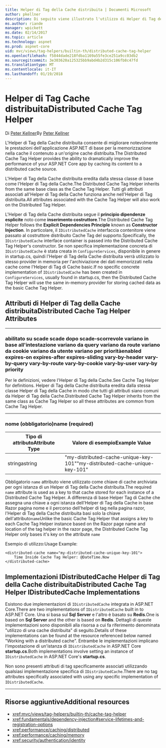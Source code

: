 ```yaml
---
title: Helper di Tag della Cache distribuita | Documenti Microsoft
author: pkellner
description: Di seguito viene illustrato l'utilizzo di Helper di Tag della Cache
ms.author: riande
manager: wpickett
ms.date: 02/14/2017
ms.topic: article
ms.technology: aspnet
ms.prod: aspnet-core
uid: mvc/views/tag-helpers/builtin-th/distributed-cache-tag-helper
ms.openlocfilehash: f5844dade218fdba1169a55fe3ce251a9cc03db2
ms.sourcegitcommit: 3e303620a125325bb9abd4b2d315c106fb8c47fd
ms.translationtype: MT
ms.contentlocale: it-IT
ms.lasthandoff: 01/19/2018
---
```

# <a name="distributed-cache-tag-helper"></a><span data-ttu-id="9ccca-103">Helper di Tag Cache distribuita</span><span class="sxs-lookup"><span data-stu-id="9ccca-103">Distributed Cache Tag Helper</span></span>

<span data-ttu-id="9ccca-104">Di [Peter Kellner](http://peterkellner.net)</span><span class="sxs-lookup"><span data-stu-id="9ccca-104">By [Peter Kellner](http://peterkellner.net)</span></span> 


<span data-ttu-id="9ccca-105">L'Helper di Tag della Cache distribuita consente di migliorare notevolmente le prestazioni dell'applicazione ASP.NET di base per la memorizzazione nella cache il contenuto a un'origine cache distribuita.</span><span class="sxs-lookup"><span data-stu-id="9ccca-105">The Distributed Cache Tag Helper provides the ability to dramatically improve the performance of your ASP.NET Core app by caching its content to a distributed cache source.</span></span>

<span data-ttu-id="9ccca-106">L'Helper di Tag della Cache distribuita eredita dalla stessa classe di base come l'Helper di Tag della Cache.</span><span class="sxs-lookup"><span data-stu-id="9ccca-106">The Distributed Cache Tag Helper inherits from the same base class as the Cache Tag Helper.</span></span>  <span data-ttu-id="9ccca-107">Tutti gli attributi associati all'Helper di Tag della Cache funziona anche nell'Helper di Tag distribuita.</span><span class="sxs-lookup"><span data-stu-id="9ccca-107">All attributes associated with the Cache Tag Helper will also work on the Distributed Tag Helper.</span></span>


<span data-ttu-id="9ccca-108">L'Helper di Tag della Cache distribuita segue il **principio dipendenze esplicite** noto come **inserimento costruttore**.</span><span class="sxs-lookup"><span data-stu-id="9ccca-108">The Distributed Cache Tag Helper follows the **Explicit Dependencies Principle** known as **Constructor Injection**.</span></span>  <span data-ttu-id="9ccca-109">In particolare, il `IDistributedCache` interfaccia contenitore viene passato al costruttore distribuito Cache Tag del supporto.</span><span class="sxs-lookup"><span data-stu-id="9ccca-109">Specifically, the `IDistributedCache` interface container is passed into the Distributed Cache Tag Helper's constructor.</span></span>  <span data-ttu-id="9ccca-110">Se non specifica implementazione concreta di `IDistributedCache` è stata creata in `ConfigureServices`, disponibile in genere in startup.cs, quindi l'Helper di Tag della Cache distribuita verrà utilizzato lo stesso provider in memoria per l'archiviazione dei dati memorizzati nella cache come l'Helper di Tag di Cache basic.</span><span class="sxs-lookup"><span data-stu-id="9ccca-110">If no specific concrete implementation of `IDistributedCache` has been created in `ConfigureServices`, usually found in startup.cs, then the Distributed Cache Tag Helper will use the same in-memory provider for storing cached data as the basic Cache Tag Helper.</span></span>

## <a name="distributed-cache-tag-helper-attributes"></a><span data-ttu-id="9ccca-111">Attributi di Helper di Tag della Cache distribuita</span><span class="sxs-lookup"><span data-stu-id="9ccca-111">Distributed Cache Tag Helper Attributes</span></span>

- - -

### <a name="enabled-expires-on-expires-after-expires-sliding-vary-by-header-vary-by-query-vary-by-route-vary-by-cookie-vary-by-user-vary-by-priority"></a><span data-ttu-id="9ccca-112">abilitato su scade scade dopo scade-scorrevole variano in base all'intestazione variano da query variano da route variano da cookie variano da utente variano per priorità</span><span class="sxs-lookup"><span data-stu-id="9ccca-112">enabled expires-on expires-after expires-sliding vary-by-header vary-by-query vary-by-route vary-by-cookie vary-by-user vary-by priority</span></span>

<span data-ttu-id="9ccca-113">Per le definizioni, vedere l'Helper di Tag della Cache.</span><span class="sxs-lookup"><span data-stu-id="9ccca-113">See Cache Tag Helper for definitions.</span></span> <span data-ttu-id="9ccca-114">Helper di Tag della Cache distribuita eredita dalla stessa classe Helper di Tag della Cache in modo che tutti gli attributi siano comuni da Helper di Tag della Cache.</span><span class="sxs-lookup"><span data-stu-id="9ccca-114">Distributed Cache Tag Helper inherits from the same class as Cache Tag Helper so all these attributes are common from Cache Tag Helper.</span></span>

- - -

### <a name="name-required"></a><span data-ttu-id="9ccca-115">nome (obbligatorio)</span><span class="sxs-lookup"><span data-stu-id="9ccca-115">name (required)</span></span>

| <span data-ttu-id="9ccca-116">Tipo di attributo</span><span class="sxs-lookup"><span data-stu-id="9ccca-116">Attribute Type</span></span>    | <span data-ttu-id="9ccca-117">Valore di esempio</span><span class="sxs-lookup"><span data-stu-id="9ccca-117">Example Value</span></span>     |
|----------------   |----------------   |
| <span data-ttu-id="9ccca-118">stringa</span><span class="sxs-lookup"><span data-stu-id="9ccca-118">string</span></span>    | <span data-ttu-id="9ccca-119">"my-distributed-cache-unique-key-101"</span><span class="sxs-lookup"><span data-stu-id="9ccca-119">"my-distributed-cache-unique-key-101"</span></span>     |

<span data-ttu-id="9ccca-120">Obbligatorio `name` attributo viene utilizzato come chiave di cache archiviata per ogni istanza di un Helper di Tag della Cache distribuita.</span><span class="sxs-lookup"><span data-stu-id="9ccca-120">The required `name` attribute is used as a key to that cache stored for each instance of a Distributed Cache Tag Helper.</span></span>  <span data-ttu-id="9ccca-121">A differenza di base Helper Tag di Cache che assegna una chiave a ogni istanza dell'Helper di Tag della Cache in base Razor pagina nome e il percorso dell'helper di tag nella pagina razor, l'Helper di Tag della Cache distribuita basi solo la chiave dell'attributo`name`</span><span class="sxs-lookup"><span data-stu-id="9ccca-121">Unlike the basic Cache Tag Helper that assigns a key to each Cache Tag Helper instance based on the Razor page name and location of the tag helper in the razor page, the Distributed Cache Tag Helper only bases it's key on the attribute `name`</span></span>

<span data-ttu-id="9ccca-122">Esempio di utilizzo:</span><span class="sxs-lookup"><span data-stu-id="9ccca-122">Usage Example:</span></span>

```cshtml
<distributed-cache name="my-distributed-cache-unique-key-101">
    Time Inside Cache Tag Helper: @DateTime.Now
</distributed-cache>
```

## <a name="distributed-cache-tag-helper-idistributedcache-implementations"></a><span data-ttu-id="9ccca-123">Implementazioni IDistributedCache Helper di Tag della Cache distribuita</span><span class="sxs-lookup"><span data-stu-id="9ccca-123">Distributed Cache Tag Helper IDistributedCache Implementations</span></span>

<span data-ttu-id="9ccca-124">Esistono due implementazioni di `IDistributedCache` integrata in ASP.NET Core.</span><span class="sxs-lookup"><span data-stu-id="9ccca-124">There are two implementations of `IDistributedCache` built in to ASP.NET Core.</span></span>  <span data-ttu-id="9ccca-125">Una si basa sul **Sql Server** e l'altro è basato su **Redis**.</span><span class="sxs-lookup"><span data-stu-id="9ccca-125">One is based on **Sql Server** and the other is based on **Redis**.</span></span> <span data-ttu-id="9ccca-126">Dettagli di queste implementazioni sono disponibili alla risorsa a cui fa riferimento denominata "utilizzo di una cache distribuita" di seguito.</span><span class="sxs-lookup"><span data-stu-id="9ccca-126">Details of these implementations can be found at the resource referenced below named "Working with a distributed cache".</span></span> <span data-ttu-id="9ccca-127">Entrambe le implementazioni implicano l'impostazione di un'istanza di `IDistributedCache` in ASP.NET Core **startup.cs**.</span><span class="sxs-lookup"><span data-stu-id="9ccca-127">Both implementations involve setting an instance of `IDistributedCache` in ASP.NET Core's **startup.cs**.</span></span>

<span data-ttu-id="9ccca-128">Non sono presenti attributi di tag specificamente associati utilizzando qualsiasi implementazione specifica di `IDistributedCache`.</span><span class="sxs-lookup"><span data-stu-id="9ccca-128">There are no tag attributes specifically associated with using any specific implementation of `IDistributedCache`.</span></span>



- - -



## <a name="additional-resources"></a><span data-ttu-id="9ccca-129">Risorse aggiuntive</span><span class="sxs-lookup"><span data-stu-id="9ccca-129">Additional resources</span></span>

* <xref:mvc/views/tag-helpers/builtin-th/cache-tag-helper>
* <xref:fundamentals/dependency-injection#service-lifetimes-and-registration-options>
* <xref:performance/caching/distributed>
* <xref:performance/caching/memory>
* <xref:security/authentication/identity>
